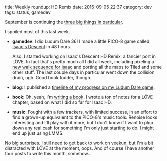 title: Weekly roundup: HD Remix
date: 2016-09-05 22:37
category: dev
tags: status, gamedev

September is continuing the [three big things in particular]({filename}2016-08-07-weekly-roundup-three-big-things.markdown).

I spoiled most of this last week.

- **gamedev**: I did Ludum Dare 36!  I made a little PICO-8 game called [Isaac's Descent](https://c.eev.ee/isaacs-descent/) in 48 hours.

    Also, I started working on Isaac's Descent HD Remix, a fancier port in LÖVE.  In fact that's pretty much all I did all week, including pixeling a [new walk sequence for Isaac](https://lexyeevee.tumblr.com/post/149857888602/work-has-begun-on-isaacs-descent-hd-remix) and porting all the maps to Tiled and some other stuff.  The last couple days in particular went down the collision drain, ugh.  Good book fodder, though.

- **blog**: I published a [timeline of my progress on my Ludum Dare game]({filename}/2016-08-29-i-entered-ludum-dare-36.markdown).

- **book**: Oh, yeah, I'm [writing a book]({filename}/2016-08-29-i-entered-ludum-dare-36.markdown#oh-and-im-writing-a-book).  I wrote a ton of notes for a LÖVE chapter, based on what I did so far for Isaac HD.

- **music**: Fought with a few trackers, with limited success, in an effort to find a grown-up equivalent to the PICO-8's music tools.  Renoise looks interesting and I'll play with it more, but I don't know if I want to plop down any real cash for something I'm only just starting to do.  I might end up just using LMMS.

No big surprises.  I still need to get back to work on veekun, but I'm a bit distracted with LÖVE at the moment, oops.  And of course I have another four posts to write this month, somehow...
